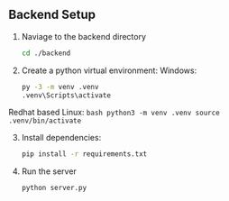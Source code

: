 ## Backend Setup

1. Naviage to the backend directory
    ```bash
    cd ./backend
    ```

2. Create a python virtual environment:
Windows:
    ```bash
    py -3 -m venv .venv
    .venv\Scripts\activate
    ```
Redhat based Linux:
    ```bash
    python3 -m venv .venv
    source .venv/bin/activate
    ```

3. Install dependencies:
    ```bash
    pip install -r requirements.txt
    ```

4. Run the server
    ```bash
    python server.py
    ```
